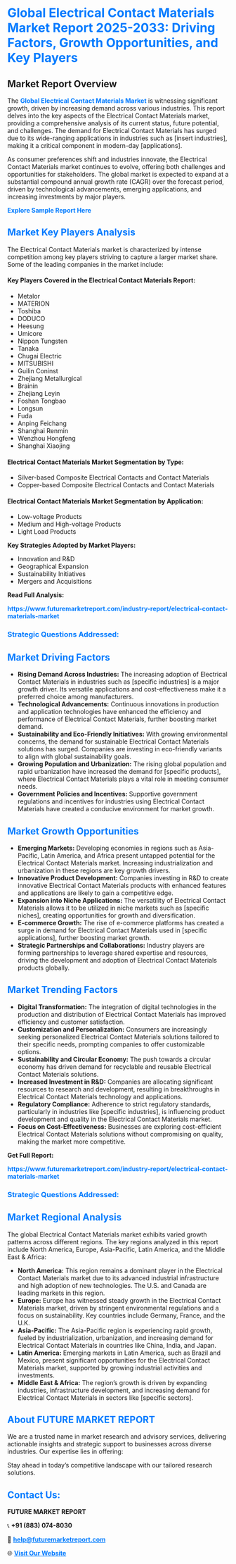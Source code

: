 <h1 style="color: #007BFF;">Global Electrical Contact Materials Market Report 2025-2033: Driving Factors, Growth Opportunities, and Key Players</h1>

<section id="overview">
<h2>Market Report Overview</h2>
<p>The <a href="https://www.futuremarketreport.com/industry-report/electrical-contact-materials-market" style="color: #007BFF; text-decoration: none;"><strong>Global Electrical Contact Materials Market</strong></a> is witnessing significant growth, driven by increasing demand across various industries. This report delves into the key aspects of the Electrical Contact Materials market, providing a comprehensive analysis of its current status, future potential, and challenges. The demand for Electrical Contact Materials has surged due to its wide-ranging applications in industries such as [insert industries], making it a critical component in modern-day [applications].</p>
<p>As consumer preferences shift and industries innovate, the Electrical Contact Materials market continues to evolve, offering both challenges and opportunities for stakeholders. The global market is expected to expand at a substantial compound annual growth rate (CAGR) over the forecast period, driven by technological advancements, emerging applications, and increasing investments by major players.</p>
</section>

<section id="overview">
<p><a href="https://www.futuremarketreport.com/request-sample/reportId=81362" style="color: #007BFF; text-decoration: none;"><strong>Explore Sample Report Here</strong></a></p>
</section>

<section id="key-players">
<h2 style="color: #007BFF;">Market Key Players Analysis</h2>
<p>The Electrical Contact Materials market is characterized by intense competition among key players striving to capture a larger market share. Some of the leading companies in the market include:</p>
<h4>Key Players Covered in the Electrical Contact Materials Report:</h4>
<ul><li>Metalor</li><li>MATERION</li><li>Toshiba</li><li>DODUCO</li><li>Heesung</li><li>Umicore</li><li>Nippon Tungsten</li><li>Tanaka</li><li>Chugai Electric</li><li>MITSUBISHI</li><li>Guilin Coninst</li><li>Zhejiang Metallurgical</li><li>Brainin</li><li>Zhejiang Leyin</li><li>Foshan Tongbao</li><li>Longsun</li><li>Fuda</li><li>Anping Feichang</li><li>Shanghai Renmin</li><li>Wenzhou Hongfeng</li><li>Shanghai Xiaojing</li></ul>
<h4>Electrical Contact Materials Market Segmentation by Type:</h4>
<ul><li>Silver-based Composite Electrical Contacts and Contact Materials</li><li>Copper-based Composite Electrical Contacts and Contact Materials</li></ul>

<h4>Electrical Contact Materials Market Segmentation by Application:</h4>
<ul><li>Low-voltage Products</li><li>Medium and High-voltage Products</li><li>Light Load Products</li></ul>
<p><strong>Key Strategies Adopted by Market Players:</strong></p>
<ul>
<li>Innovation and R&D</li>
<li>Geographical Expansion</li>
<li>Sustainability Initiatives</li>
<li>Mergers and Acquisitions</li>
</ul>
</section>

<section>
<p><strong>Read Full Analysis: </strong></p><a href="https://www.futuremarketreport.com/industry-report/electrical-contact-materials-market" style="color: #007BFF; text-decoration: none;"><strong>https://www.futuremarketreport.com/industry-report/electrical-contact-materials-market</strong></a>
<h3 style="color: #007BFF;">Strategic Questions Addressed:</h3>
</section>

<section id="driving-factors">
<h2 style="color: #007BFF;">Market Driving Factors</h2>
<ul>
<li><strong>Rising Demand Across Industries:</strong> The increasing adoption of Electrical Contact Materials in industries such as [specific industries] is a major growth driver. Its versatile applications and cost-effectiveness make it a preferred choice among manufacturers.</li>
<li><strong>Technological Advancements:</strong> Continuous innovations in production and application technologies have enhanced the efficiency and performance of Electrical Contact Materials, further boosting market demand.</li>
<li><strong>Sustainability and Eco-Friendly Initiatives:</strong> With growing environmental concerns, the demand for sustainable Electrical Contact Materials solutions has surged. Companies are investing in eco-friendly variants to align with global sustainability goals.</li>
<li><strong>Growing Population and Urbanization:</strong> The rising global population and rapid urbanization have increased the demand for [specific products], where Electrical Contact Materials plays a vital role in meeting consumer needs.</li>
<li><strong>Government Policies and Incentives:</strong> Supportive government regulations and incentives for industries using Electrical Contact Materials have created a conducive environment for market growth.</li>
</ul>
</section>

<section id="growth-opportunities">
<h2 style="color: #007BFF;">Market Growth Opportunities</h2>
<ul>
<li><strong>Emerging Markets:</strong> Developing economies in regions such as Asia-Pacific, Latin America, and Africa present untapped potential for the Electrical Contact Materials market. Increasing industrialization and urbanization in these regions are key growth drivers.</li>
<li><strong>Innovative Product Development:</strong> Companies investing in R&D to create innovative Electrical Contact Materials products with enhanced features and applications are likely to gain a competitive edge.</li>
<li><strong>Expansion into Niche Applications:</strong> The versatility of Electrical Contact Materials allows it to be utilized in niche markets such as [specific niches], creating opportunities for growth and diversification.</li>
<li><strong>E-commerce Growth:</strong> The rise of e-commerce platforms has created a surge in demand for Electrical Contact Materials used in [specific applications], further boosting market growth.</li>
<li><strong>Strategic Partnerships and Collaborations:</strong> Industry players are forming partnerships to leverage shared expertise and resources, driving the development and adoption of Electrical Contact Materials products globally.</li>
</ul>
</section>

<section id="trending-factors">
<h2 style="color: #007BFF;">Market Trending Factors</h2>
<ul>
<li><strong>Digital Transformation:</strong> The integration of digital technologies in the production and distribution of Electrical Contact Materials has improved efficiency and customer satisfaction.</li>
<li><strong>Customization and Personalization:</strong> Consumers are increasingly seeking personalized Electrical Contact Materials solutions tailored to their specific needs, prompting companies to offer customizable options.</li>
<li><strong>Sustainability and Circular Economy:</strong> The push towards a circular economy has driven demand for recyclable and reusable Electrical Contact Materials solutions.</li>
<li><strong>Increased Investment in R&D:</strong> Companies are allocating significant resources to research and development, resulting in breakthroughs in Electrical Contact Materials technology and applications.</li>
<li><strong>Regulatory Compliance:</strong> Adherence to strict regulatory standards, particularly in industries like [specific industries], is influencing product development and quality in the Electrical Contact Materials market.</li>
<li><strong>Focus on Cost-Effectiveness:</strong> Businesses are exploring cost-efficient Electrical Contact Materials solutions without compromising on quality, making the market more competitive.</li>
</ul>
</section>

<section>
<p><strong>Get Full Report: </strong></p><a href="https://www.futuremarketreport.com/industry-report/electrical-contact-materials-market" style="color: #007BFF; text-decoration: none;"><strong>https://www.futuremarketreport.com/industry-report/electrical-contact-materials-market</strong></a>
<h3 style="color: #007BFF;">Strategic Questions Addressed:</h3>
</section>


<section id="regional-analysis">
<h2 style="color: #007BFF;">Market Regional Analysis</h2>
<p>The global Electrical Contact Materials market exhibits varied growth patterns across different regions. The key regions analyzed in this report include North America, Europe, Asia-Pacific, Latin America, and the Middle East & Africa:</p>
<ul>
<li><strong>North America:</strong> This region remains a dominant player in the Electrical Contact Materials market due to its advanced industrial infrastructure and high adoption of new technologies. The U.S. and Canada are leading markets in this region.</li>
<li><strong>Europe:</strong> Europe has witnessed steady growth in the Electrical Contact Materials market, driven by stringent environmental regulations and a focus on sustainability. Key countries include Germany, France, and the U.K.</li>
<li><strong>Asia-Pacific:</strong> The Asia-Pacific region is experiencing rapid growth, fueled by industrialization, urbanization, and increasing demand for Electrical Contact Materials in countries like China, India, and Japan.</li>
<li><strong>Latin America:</strong> Emerging markets in Latin America, such as Brazil and Mexico, present significant opportunities for the Electrical Contact Materials market, supported by growing industrial activities and investments.</li>
<li><strong>Middle East & Africa:</strong> The region’s growth is driven by expanding industries, infrastructure development, and increasing demand for Electrical Contact Materials in sectors like [specific sectors].</li>
</ul>
</section>

<footer>
<h2 style="color: #007BFF;">About FUTURE MARKET REPORT</h2>
<p>We are a trusted name in market research and advisory services, delivering actionable insights and strategic support to businesses across diverse industries. Our expertise lies in offering:</p>

<p>Stay ahead in today’s competitive landscape with our tailored research solutions.</p>

<h2 style="color: #007BFF;">Contact Us:</h2>
<p><strong>FUTURE MARKET REPORT</strong></p>
<p>📞 <strong>+91 (883) 074-8030</strong></p>
<p>📧 <strong><a href="mailto:help@futuremarketreport.com" style="color: #007BFF;">help@futuremarketreport.com</a></strong></p>
<p>🌐 <strong><a href="https://www.futuremarketreport.com/" style="color: #007BFF;">Visit Our Website</a></strong></p>
</footer>